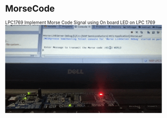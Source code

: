 # MorseCode
LPC1769
Implement Morse Code Signal using On board LED on LPC 1769
![](images/MORSE.gif)
